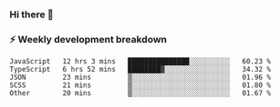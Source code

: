 ### Hi there 👋

### ⚡ Weekly development breakdown
<!--START_SECTION:waka-->
```text
JavaScript   12 hrs 3 mins   ███████████████░░░░░░░░░░   60.23 % 
TypeScript   6 hrs 52 mins   ████████▓░░░░░░░░░░░░░░░░   34.32 % 
JSON         23 mins         ▒░░░░░░░░░░░░░░░░░░░░░░░░   01.96 % 
SCSS         21 mins         ▒░░░░░░░░░░░░░░░░░░░░░░░░   01.80 % 
Other        20 mins         ▒░░░░░░░░░░░░░░░░░░░░░░░░   01.67 % 
```
<!--END_SECTION:waka-->
<!--
**MarceloWis/MarceloWis** is a ✨ _special_ ✨ repository because its `README.md` (this file) appears on your GitHub profile.

Here are some ideas to get you started:

- 🔭 I’m currently working on ...
- 🌱 I’m currently learning ...
- 👯 I’m looking to collaborate on ...
- 🤔 I’m looking for help with ...
- 💬 Ask me about ...
- 📫 How to reach me: ...
- 😄 Pronouns: ...
- ⚡ Fun fact: ...
-->
